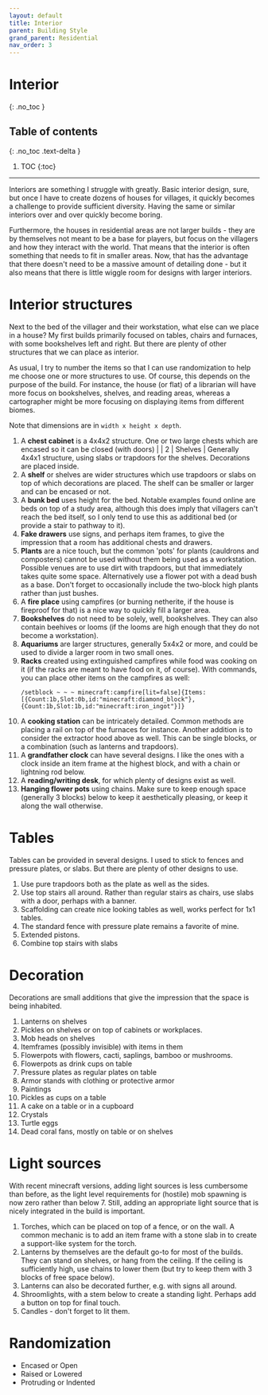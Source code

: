 ```yaml
---
layout: default
title: Interior
parent: Building Style
grand_parent: Residential
nav_order: 3
---
```


# Interior
{: .no_toc }

## Table of contents
{: .no_toc .text-delta }

1. TOC
{:toc}

---

Interiors are something I struggle with greatly. Basic interior design, sure,
but once I have to create dozens of houses for villages, it quickly becomes a
challenge to provide sufficient diversity. Having the same or similar interiors
over and over quickly become boring.

Furthermore, the houses in residential areas are not larger builds - they are
by themselves not meant to be a base for players, but focus on the villagers
and how they interact with the world. That means that the interior is often
something that needs to fit in smaller areas. Now, that has the advantage that
there doesn't need to be a massive amount of detailing done - but it also means
that there is little wiggle room for designs with larger interiors.

# Interior structures

Next to the bed of the villager and their workstation, what else can we place
in a house? My first builds primarily focused on tables, chairs and furnaces,
with some bookshelves left and right. But there are plenty of other structures
that we can place as interior.

As usual, I try to number the items so that I can use randomization to help me
choose one or more structures to use. Of course, this depends on the purpose of
the build. For instance, the house (or flat) of a librarian will have more
focus on bookshelves, shelves, and reading areas, whereas a cartographer might
be more focusing on displaying items from different biomes.

Note that dimensions are in `width x height x depth`.

1. A **chest cabinet** is a 4x4x2 structure. One or two large chests which are
   encased so it can be closed (with doors) | | 2 | Shelves | Generally 4x4x1
   structure, using slabs or trapdoors for the shelves. Decorations are placed
   inside.
2. A **shelf** or shelves are wider structures which use trapdoors or slabs on
   top of which decorations are placed. The shelf can be smaller or larger and
   can be encased or not.
3. A **bunk bed** uses height for the bed. Notable examples found online are 
   beds on top of a study area, although this does imply that villagers can't
   reach the bed itself, so I only tend to use this as additional bed (or
   provide a stair to pathway to it).
4. **Fake drawers** use signs, and perhaps item frames, to give the impression
   that a room has additional chests and drawers.
5. **Plants** are a nice touch, but the common 'pots' for plants (cauldrons
   and composters) cannot be used without them being used as a workstation.
   Possible venues are to use dirt with trapdoors, but that immediately takes
   quite some space. Alternatively use a flower pot with a dead bush as a base.
   Don't forget to occasionally include the two-block high plants rather than
   just bushes.
6. A **fire place** using campfires (or burning netherite, if the house is
   fireproof for that) is a nice way to quickly fill a larger area.
7. **Bookshelves** do not need to be solely, well, bookshelves. They can also
   contain beehives or looms (if the looms are high enough that they do not
   become a workstation).
8. **Aquariums** are larger structures, generally 5x4x2 or more, and could
   be used to divide a larger room in two small ones.
9. **Racks** created using extinguished campfires while food was cooking on
   it (if the racks are meant to have food on it, of course). With commands,
   you can place other items on the campfires as well:
   ```
   /setblock ~ ~ ~ minecraft:campfire[lit=false]{Items:[{Count:1b,Slot:0b,id:"minecraft:diamond_block"},{Count:1b,Slot:1b,id:"minecraft:iron_ingot"}]}
   ```
10. A **cooking station** can be intricately detailed. Common methods are
    placing a rail on top of the furnaces for instance. Another addition is to
    consider the extractor hood above as well. This can be single blocks, or a
    combination (such as lanterns and trapdoors).
11. A **grandfather clock** can have several designs. I like the ones with a
    clock inside an item frame at the highest block, and with a chain or
    lightning rod below.
12. A **reading/writing desk**, for which plenty of designs exist as well.
13. **Hanging flower pots** using chains. Make sure to keep enough space
    (generally 3 blocks) below to keep it aesthetically pleasing, or keep
    it along the wall otherwise.

# Tables

Tables can be provided in several designs. I used to stick to fences and
pressure plates, or slabs. But there are plenty of other designs to use.

1. Use pure trapdoors both as the plate as well as the sides.
2. Use top stairs all around. Rather than regular stairs as chairs,
   use slabs with a door, perhaps with a banner.
3. Scaffolding can create nice looking tables as well, works perfect
   for 1x1 tables.
4. The standard fence with pressure plate remains a favorite of mine.
5. Extended pistons.
6. Combine top stairs with slabs


# Decoration

Decorations are small additions that give the impression that the space
is being inhabited. 

1. Lanterns on shelves
2. Pickles on shelves or on top of cabinets or workplaces.
3. Mob heads on shelves
4. Itemframes (possibly invisible) with items in them
5. Flowerpots with flowers, cacti, saplings, bamboo or mushrooms.
6. Flowerpots as drink cups on table
7. Pressure plates as regular plates on table
8. Armor stands with clothing or protective armor
9. Paintings
10. Pickles as cups on a table
11. A cake on a table or in a cupboard
12. Crystals
13. Turtle eggs
14. Dead coral fans, mostly on table or on shelves

# Light sources

With recent minecraft versions, adding light sources is less cumbersome than
before, as the light level requirements for (hostile) mob spawning is now zero
rather than below 7. Still, adding an appropriate light source that is nicely
integrated in the build is important.

1. Torches, which can be placed on top of a fence, or on the wall. A common
   mechanic is to add an item frame with a stone slab in to create a
   support-like system for the torch.
2. Lanterns by themselves are the default go-to for most of the builds. They
   can stand on shelves, or hang from the ceiling. If the ceiling is sufficiently
   high, use chains to lower them (but try to keep them with 3 blocks of free
   space below).
3. Lanterns can also be decorated further, e.g. with signs all around.
4. Shroomlights, with a stem below to create a standing light. Perhaps add a
   button on top for final touch.
5. Candles - don't forget to lit them.


# Randomization

- Encased or Open
- Raised or Lowered
- Protruding or Indented
